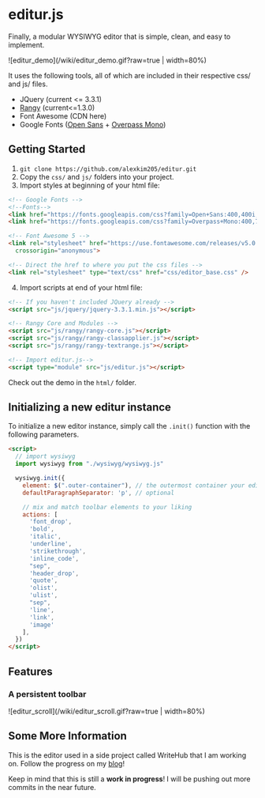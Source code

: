 # editur.js

Finally, a modular WYSIWYG editor that is simple, clean, and easy to implement.

![editur_demo](/wiki/editur_demo.gif?raw=true | width=80%)

It uses the following tools, all of which are included in their respective css/ and js/ files.

- JQuery (current <= 3.3.1)
- [Rangy](https://github.com/timdown/rangy) (current<=1.3.0)
- Font Awesome (CDN here)
- Google Fonts ([Open Sans](https://fonts.googleapis.com/css?family=Open+Sans:400,400i,700,700i,800) + [Overpass Mono](https://fonts.googleapis.com/css?family=Overpass+Mono:400,700&subset=latin-ext))

## Getting Started

1.  `git clone https://github.com/alexkim205/editur.git`
2.  Copy the `css/` and `js/` folders into your project.
3.  Import styles at beginning of your html file:

```html
<!-- Google Fonts -->
<!--Fonts-->
<link href="https://fonts.googleapis.com/css?family=Open+Sans:400,400i,700,700i,800" rel="stylesheet">
<link href="https://fonts.googleapis.com/css?family=Overpass+Mono:400,700&amp;subset=latin-ext" rel="stylesheet">

<!-- Font Awesome 5 -->
<link rel="stylesheet" href="https://use.fontawesome.com/releases/v5.0.13/css/all.css" integrity="sha384-DNOHZ68U8hZfKXOrtjWvjxusGo9WQnrNx2sqG0tfsghAvtVlRW3tvkXWZh58N9jp"
  crossorigin="anonymous">

<!-- Direct the href to where you put the css files -->
<link rel="stylesheet" type="text/css" href="css/editor_base.css" />
```

4.  Import scripts at end of your html file:

```html
<!-- If you haven't included JQuery already -->
<script src="js/jquery/jquery-3.3.1.min.js"></script>

<!-- Rangy Core and Modules -->
<script src="js/rangy/rangy-core.js"></script>
<script src="js/rangy/rangy-classapplier.js"></script>
<script src="js/rangy/rangy-textrange.js"></script>

<!-- Import editur.js-->
<script type="module" src="js/editur.js"></script>
```

Check out the demo in the `html/` folder.

## Initializing a new editur instance

To initialize a new editor instance, simply call the `.init()` function with the following parameters.

```html
<script>
  // import wysiwyg
  import wysiwyg from "./wysiwyg/wysiwyg.js"

  wysiwyg.init({
    element: $(".outer-container"), // the outermost container your editor should be inside. 
    defaultParagraphSeparator: 'p', // optional

    // mix and match toolbar elements to your liking
    actions: [
      'font_drop',
      'bold',
      'italic',
      'underline',
      'strikethrough',
      'inline_code',
      "sep",
      'header_drop',
      'quote',
      'olist',
      'ulist',
      "sep",
      'line',
      'link',
      'image'
    ],
  })
</script>
```

## Features

### A persistent toolbar

![editur_scroll](/wiki/editur_scroll.gif?raw=true | width=80%)

## Some More Information

This is the editor used in a side project called WriteHub that I am working on. Follow the progress on my [blog](http://alexisafk.com/blog/)!

Keep in mind that this is still a **work in progress**! I will be pushing out more commits in the near future. 